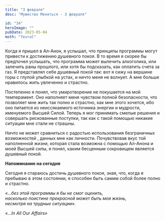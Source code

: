 ```yaml
---
title: "3 февраля"
desc: "Мужество Меняться - 3 февраля"

id: "34"
heroImage: ""
pubDate: 2023-05-04
moth: "fevral"
---
```


Когда я пришел в Ал-Анон, я услышал, что принципы программы могут привести к
достижению душевного покоя. В то время я скорее бы предпочел услышать, что
программа может вылечить алкоголика, или залечить раны прошлого, или хотя бы
подсказать, как оплатить счета за газ. Я представлял себе душевный покой так:
вот я сижу на вершине горы с глупой улыбкой на устах, и ничто меня не волнует.
А мне больше нравилось жить увлеченно и страстно.

Постепенно я понял, что умиротворение не покушается на мой темперамент. Оно
наполняет меня чувством полной безопасности, что позволяет мне жить так полно
и страстно, как мне этого хочется, ибо оно питается из неиссякаемого источника
энергии и мудрости, именуемого Высшей Силой. Теперь я мог принимать смелые
решения и совершать рискованные поступки, так как с такой помощью никакие
ситуации мне стали не страшны.

Ничто не может сравниться с радостью использования безграничных возможностей ,
данных мне как личности. Почувствовав вкус той наполненной жизни, которая
стала возможна с помощью Ал-Анона и моей Высшей силы, я понял, каким бесценным
сокровищем является душевный покой.

**Напоминание на сегодня**

Сегодня я стараюсь достичь душевного покоя, зная, что, когда я пребываю в этом
состоянии, я способен быть самим собой более полно и страстно.

_«…без этой программы я бы не смог оценить,_  
_насколько поистине прекрасной может быть моя жизнь,_  
_несмотря на трудные ситуации»._

_«…In All Our Affairs»_
